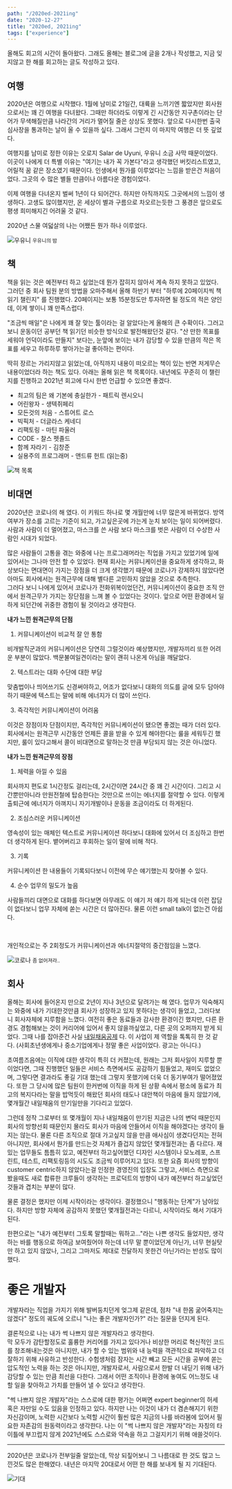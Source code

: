 ```yaml
---
path: "/2020ed-2021ing"
date: "2020-12-27"
title: "2020ed, 2021ing"
tags: ["experience"]
---
```


올해도 회고의 시간이 돌아왔다. 
그래도 올해는 블로그에 글을 2개나 작성했고, 지금 잊지않고 한 해를 회고하는 글도 작성하고 있다.

## 여행
2020년은 여행으로 시작했다. 1월에 남미로 21일간, 대륙을 느끼기엔 짧았지만 
회사원으로서는 꽤 긴 여행을 다녀왔다. 그때만 하더라도 이렇게 긴 시간동안 지구촌이라는 
단어가 무색해질만큼 나라간의 거리가 멀어질 줄은 상상도 못했다. 앞으로 다시한번 
출국심사장을 통과하는 날이 올 수 있을까 싶다. 그래서 그런지 이 마지막 여행은 더 뜻 깊었다.

여행지를 남미로 정한 이유는 오로지 Salar de Uyuni, 우유니 소금 사막 때문이었다.
 이곳이 나에게 더 특별 이유는 "여기는 내가 꼭 가본다"라고 생각했던 버킷리스트였고, 
 어릴적 꿈 같은 장소였기 때문이다. 인생에서 뭔가를 이루었다는 느낌을 받은건 처음이었다. 
 그곳의 수 많은 별들 만큼이나 아름다운 경험이었다.
 
이제 여행을 다녀온지 벌써 1년이 다 되어간다. 하지만 아직까지도 그곳에서의 느낌이 생생하다. 
고생도 많이했지만, 온 세상이 별과 구름으로 차오르는듯한 그 풍경은 앞으로도 평생 희미해지긴
 어려울 것 같다.

2020년 스물 여덟살의 나는 어쨌든 뭔가 하나 이루었다. 

![우유니](../images/2020ed/night.jpg "우유니의 밤")
<small>우유니의 밤</small>

## 책
책을 읽는 것은 예전부터 하고 싶었는데 뭔가 잡히지 않아서 계속 하지 못하고 있었다.
그러던 중 회사 팀원 분의 방법을 오마주해서 올해 하반기 부터 
"하루에 20페이지씩 책 읽기 챌린지" 를 진행했다. 20페이지는 보통 
15분정도만 투자하면 될 정도의 적은 양인데, 이게 쌓이니 꽤 만족스럽다.

"조금씩 매일"은 나에게 꽤 잘 맞는 툴이라는 걸 알았다는게 올해의 큰 수확이다.
그러고 보니 운동이던 공부던 책 읽기던 비슷한 방식으로 발전해왔던것 같다.
 "산 만한 목표를 세워야 언덕이라도 만들지" 보다는, 눈앞에 보이는 
 내가 감당할 수 있을 만큼의 작은 목표를 세우고 하루하루 쌓아가는걸
 좋아하는 편이다.

딱히 장르는 가리지않고 읽었는데, 아직까지 내용이 떠오르는 책이
있는 반면 저게무슨내용이었더라 하는 책도 있다. 아래는 올해 읽은 책 목록이다. 
내년에도 꾸준히 이 챌린지를 진행하고 2021년 회고에 다시 한번 언급할 수 있으면 좋겠다.

- 최고의 팀은 왜 기본에 충실한가 - 패트릭 렌시오니
- 어린왕자 - 생텍쥐페리
- 모든것의 처음 - 스튜어트 로스 
- 빅픽처 - 더글라스 케네디
- 리팩토링 - 마틴 파울러
- CODE - 찰스 펫졸드
- 함께 자라기 - 김창준
- 실용주의 프로그래머 - 앤드류 헌트 (읽는중)

![책 목록](../images/2020ed/book.jpg "책 목록")


## 비대면
2020년은 코로나의 해 였다. 이 키워드 하나로 몇 개월만에 너무 많은게 바뀌었다.
 방역여부가 장소를 고르는 기준이 되고, 가고싶은곳에 가는게 눈치 보이는 일이 되어버렸다. 
 사람과 사람이 더 멀어졌고, 마스크를 쓴 사람 보다 마스크를 벗은 사람이 더 수상한 사람인 시대가 되었다.
 
 많은 사람들이 고통을 겪는 와중에 나는 프로그래머라는 직업을 가지고 있었기에
 일에 있어서는 그나마 안전 할 수 있었다. 현재 회사는 커뮤니케이션을 중요하게 생각하고,
 화상보다는 면대면이 가지는 장점을 더 크게 생각했기 때문에 
 코로나가 강제하지 않았다면 아마도 회사에서는 원격근무에 대해 별다른 고민하지 않았을 것으로 추측한다.  
 그러다 보니 나에게 있어서 코로나가 전화위복이었던건, 커뮤니케이션이 중요한 조직 안에서 원격근무가
 가지는 장단점을 느껴 볼 수 있었다는 것이다. 앞으로 어떤 환경에서 일하게 되던간에 귀중한 
 경험이 될 것이라고 생각한다.

 
**내가 느낀 원격근무의 단점**  
 
 1. 커뮤니케이션이 비교적 잘 안 통함 
 
 비개발직군과의 커뮤니케이션은 당연히 그럴것이라 예상했지만, 개발자끼리 
 또한 어려운 부분이 많았다. 백문불여일견이라는 말이 괜히 나온게 아님을 깨달았다.
 
 2. 텍스트라는 대화 수단에 대한 부담 
 
 맞춤법이나 띄어쓰기도 신경써야하고, 어조가 없다보니 대화의 의도를 글에 모두 담아야 하기 때문에 
 텍스트는 말에 비해 에너지가 더 많이 쓰인다.
  
3. 즉각적인 커뮤니케이션이 어려움
 
 이것은 장점이자 단점이지만, 즉각적인 커뮤니케이션이 됐으면 좋겠는 때가 더러 있다.
 회사에서는 원격근무 시간동안 언제든 콜을 받을 수 있게 해야한다는 룰을 세워두긴 했지만, 
 룰이 있다고해서 콜이 비대면으로 말하는것 만큼 부담되지 않는 것은 아니었다.  
 
 
 **내가 느낀 원격근무의 장점**
  
1. 체력을 아낄 수 있음
 
회사까지 편도로 1시간정도 걸리는데, 2시간이면 24시간 중 꽤 긴 시간이다.
 그리고 시간뿐만아니라 만원전철에 탑승한다는 것만으로 쓰이는 에너지를 절약할 수 있다.
  이렇게 출퇴근에 에너지가 아껴지니 자기개발이나 운동을 조금이라도 더 하게된다.
 
2. 조심스러운 커뮤니케이션

영속성이 있는 매체인 텍스트로 커뮤니케이션 하다보니 대화에 있어서 더 조심하고 한번 더 생각하게 된다.
뱉어버리고 후회하는 일이 말에 비해 적다.

3. 기록

커뮤니케이션 한 내용들이 기록되다보니 이전에 무슨 얘기했는지 찾아볼 수 있다. 

 4. 순수 업무의 밀도가 높음
 
사람들끼리 대면으로 대화를 하다보면 아무래도 이 얘기 저 얘기 하게 되는데 이런 잡담이 없다보니 업무 자체에 쏟는 시간은 더 많아진다.
물론 이런 small talk이 없는건 아쉽다.

<br/>

개인적으로는 주 2회정도가 커뮤니케이션과 에너지절약의 중간점임을
느꼈다.
  
 
 
 ![코로나](../images/2020ed/covid.png "코로나 짤")
 <small>좀 없어져라..</small>
 
## 회사
올해는 회사에 들어온지 만으로 2년이 지나 3년으로 달려가는 해 였다. 업무가 익숙해지는 
와중에 내가 기대한것만큼 회사가 성장하고 있지 못하다는 생각이 들었고, 그러다보니 회사자체에 지루함을 느꼈다.
 여전히 좋은 동료들과 감사한 환경이긴 했지만, 다른 환경도 경험해보는 것이 커리어에 있어서 좋지 않을까싶었고, 
 다른 곳의 오퍼까지 받게 되었다. 그때 나를 잡아준건 사실 [내일채움공제](https://www.sbcplan.or.kr/page.do?mCode=B120000000) 다. 
이 사업이 제 역할을 톡톡히 한 것 같다. (사회초년생에게나 중소기업에게나 정말 좋은 사업이었다. 광고는 아니다.)

초여름즈음에는 이직에 대한 생각이 특히 더 커졌는데, 원래는 그저 회사일이 지루할 뿐이었다면, 
그때 진행했던 일들은 서비스 측면에서도 공감하기 힘들었고, 재미도 없었으며, 그렇다면 
 결과라도 좋길 기대 했는데 그렇지 못했기에 더욱 더 동기부여가 떨어졌었다. 또한 그 당시에
많은 팀원이 한커번에 이직을 하게 된 상황 속에서 평소에 동료가 최고의 복지다라는 말을 
밥먹듯이 해왔던 회사의 태도나 대안책이 마음에 들지 않았기에, 몇개월간 내일채움의 만기일만을 기다리고 있었다.

그런데 정작 그로부터 또 몇개월이 지나 내일채움이 만기된 지금은 나의 변덕 때문인지 회사의 방향선회 때문인지
 몰라도 회사가 마음에 안들어서 이직을 해야겠다는 생각이 들지는 않는다. 물론 다른 조직으로 절대 
가고싶지 않을 만큼 애사심이 생겼다던지는 전혀 아니지만, 회사에서 뭔가를 만드는것 자체가 즐겁지 않았던
 몇개월전과는 좀 다르다. 
재밌는 업무들도 틈틈히 있고, 예전부터 하고싶어했던 디자인 시스템이나 모노레포, 스프린트, 테스트, 
리팩토링등의 시도도 조금씩 이루어지고 있다.
  또한 요즘 회사의 방향이 customer centric하지 않았다는걸 인정한
  경영진의 입장도 그렇고, 서비스 측면으로 봤을때도 새로 합류한 크루들이 생각하는 
  프로덕트의 방향이 내가 예전부터 하고싶었던 것들과 겹치는 부분이 많다.
  
  물론 결정은 했지만 
  이제 시작이라는 생각이다. 결정했으니 "행동하는 단계"가 남아있다. 하지만 방향 자체에 공감하지 못했던 몇개월전과는 다르니, 
  시작이라도 해서 기대가 된다.  
 
 한편으로는 "내가 예전부터 그토록 말할때는 뭐하고..."라는 나쁜 생각도 들었지만, 생각하는 바를
  행동으로 하여금 보여줬어야 하는데 너무 말 뿐이었던게 아닌가, 너무 현실탓만 하고 있지 않았나,
  그리고 그마저도 제대로 전달하지 못한건 아닌가라는 반성도 많이 했다.    


# 좋은 개발자
개발자라는 직업을 가지기 위해 발버둥치던게 엊그제 같은데, 점차 "내 한몸 굶어죽지는 않겠다" 
정도의 궤도에 오르니 "나는 좋은 개발자인가?" 라는 질문을 던지게 된다.

결론적으로 나는 내가 썩 나쁘지 않은 개발자라고 생각한다.  
막 모두가 감탄할정도로 훌륭한 커리어를 가지고 있다거나 비상한 머리로 혁신적인 코드를 
창조해내는것은 아니지만, 내가 할 수 있는 범위와 내 능력을 객관적으로 파악하고 
 더 잘하기 위해 사유하고 반성한다. 수험생처럼 잠자는 시간 빼고 모든 시간을 공부에 쏟는 압도적인 
 노력을 하는 것은 아니지만, 개발자로서, 사람으로서 한발 더 내딛기 위해 내가 감당할 
 수 있는 만큼 최선을 다한다.
  그래서 어떤 조직이나 환경에 놓여도 어느정도 내 할 일을 찾아하고 가치를 만들어 낼 수 
  있다고 생각한다.
 
 "썩 나쁘지 않은 개발자"라는 스스로에 대한 평가는 어쩌면 expert beginner의 허세 
 혹은 자만일 수도 있음을 인정하고 있다. 
 하지만 나는 이것이 내가 더 겸손해지기 위한 자신감이며, 노력한 시간보다 
 노력할 시간이 훨씬 많은 지금의 나를 바라봄에 있어서 필요한 자존감의 원동력이라고 생각한다.
 나는 이 "썩 나쁘지 않은 개발자"라는 자칭의 타이틀에 부끄럽지 않게 2021년에도 스스로와 
 약속을 하고 그걸지키기 위해 애쓸것이다.

-----

2020년은 코로나가 전부일줄 알았는데, 막상 되짚어보니 그 나름대로 한 것도 많고 느낀것도 많은 한해였다.
내년은 마지막 20대로서 어떤 한 해를 보내게 될 지 기대된다.
 
![기대](../images/2020ed/expect.jpg "기대하는 짤")
